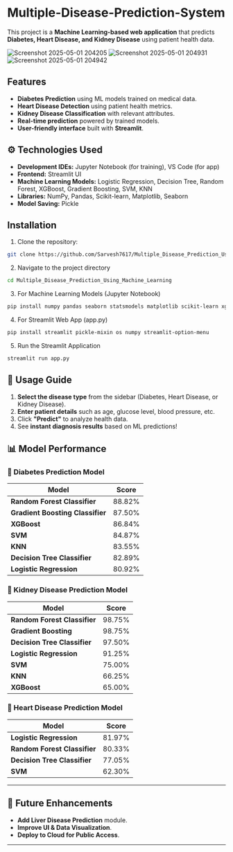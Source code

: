 # Multiple-Disease-Prediction-System

This project is a **Machine Learning-based web application** that predicts **Diabetes, Heart Disease, and Kidney Disease** using patient health data.

![Screenshot 2025-05-01 204205](https://github.com/user-attachments/assets/3e652d4a-2e59-400b-bbe2-1931f5240157)
![Screenshot 2025-05-01 204931](https://github.com/user-attachments/assets/874b1a91-f24e-45f6-adba-8adc1aff7123)
![Screenshot 2025-05-01 204942](https://github.com/user-attachments/assets/44b53e83-a9da-4e36-af0e-29634811a68d)



## Features
- **Diabetes Prediction** using ML models trained on medical data.  
- **Heart Disease Detection** using patient health metrics.  
- **Kidney Disease Classification** with relevant attributes.  
- **Real-time prediction** powered by trained models.  
- **User-friendly interface** built with **Streamlit**.  
## ⚙️ Technologies Used  
- **Development IDEs:** Jupyter Notebook (for training), VS Code (for app) 
- **Frontend:** Streamlit UI  
- **Machine Learning Models:** Logistic Regression, Decision Tree, Random Forest, XGBoost, Gradient Boosting, SVM, KNN  
- **Libraries:** NumPy, Pandas, Scikit-learn, Matplotlib, Seaborn  
- **Model Saving:** Pickle  
## Installation
1. Clone the repository:
```bash
git clone https://github.com/Sarvesh7617/Multiple_Disease_Prediction_Using_Machine_Learning.git
```
2. Navigate to the project directory
```bash
cd Multiple_Disease_Prediction_Using_Machine_Learning
```
3. For Machine Learning Models (Jupyter Notebook)  
```bash
pip install numpy pandas seaborn statsmodels matplotlib scikit-learn xgboost
```
4. For Streamlit Web App (app.py)
```bash
pip install streamlit pickle-mixin os numpy streamlit-option-menu
```
5. Run the Streamlit Application
```bash
streamlit run app.py
```
## 🔎 Usage Guide  
1. **Select the disease type** from the sidebar (Diabetes, Heart Disease, or Kidney Disease).  
2. **Enter patient details** such as age, glucose level, blood pressure, etc.  
3. Click **"Predict"** to analyze health data.  
4. See **instant diagnosis results** based on ML predictions!
## 📊 Model Performance  

### 🔹 Diabetes Prediction Model  
| **Model**                     | **Score** |
|--------------------------------|----------|
| **Random Forest Classifier**   | 88.82%   |
| **Gradient Boosting Classifier** | 87.50%   |
| **XGBoost**                    | 86.84%   |
| **SVM**                        | 84.87%   |
| **KNN**                        | 83.55%   |
| **Decision Tree Classifier**    | 82.89%   |
| **Logistic Regression**         | 80.92%   |
### 🔹 Kidney Disease Prediction Model  
| **Model**                     | **Score** |
|--------------------------------|----------|
| **Random Forest Classifier**   | 98.75%   |
| **Gradient Boosting**          | 98.75%   |
| **Decision Tree Classifier**    | 97.50%   |
| **Logistic Regression**        | 91.25%   |
| **SVM**                        | 75.00%   |
| **KNN**                        | 66.25%   |
| **XGBoost**                    | 65.00%   |

### 🔹 Heart Disease Prediction Model  
| **Model**                     | **Score** |
|--------------------------------|----------|
| **Logistic Regression**        | 81.97%   |
| **Random Forest Classifier**   | 80.33%   |
| **Decision Tree Classifier**   | 77.05%   |
| **SVM**                        | 62.30%   |

---

## 🔮 Future Enhancements  
- **Add Liver Disease Prediction** module.  
- **Improve UI & Data Visualization**.  
- **Deploy to Cloud for Public Access**.  

---
